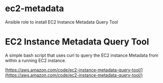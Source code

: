 # ec2-metadata
Ansible role to install EC2 Instance Metadata Query Tool

# EC2 Instance Metadata Query Tool
A simple bash script that uses curl to query the EC2 instance Metadata from within a running EC2 instance.

[https://aws.amazon.com/code/ec2-instance-metadata-query-tool/](https://aws.amazon.com/code/ec2-instance-metadata-query-tool/)

